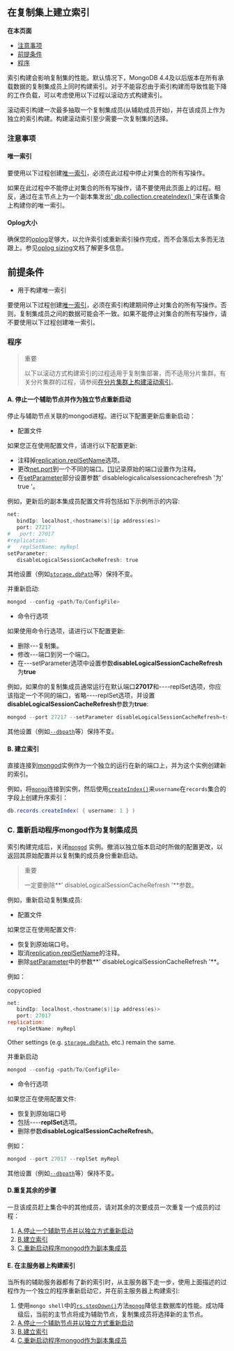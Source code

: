 ## 在复制集上建立索引

**在本页面**

- [注意事项](#注意)
- [前提条件](#条件)
- [程序](#程序)

索引构建会影响复制集的性能。默认情况下，MongoDB 4.4及以后版本在所有承载数据的复制集成员上同时构建索引。对于不能容忍由于索引构建而导致性能下降的工作负载，可以考虑使用以下过程以滚动方式构建索引。

滚动索引构建一次最多抽取一个复制集成员(从辅助成员开始)，并在该成员上作为独立的索引构建。构建滚动索引至少需要一次复制集的选择。

### <span id="注意">注意事项</span>

#### 唯一索引

要使用以下过程创建[唯一索引](https://docs.mongodb.com/master/core/index-unique/#index-type-unique)，必须在此过程中停止对集合的所有写操作。

如果在此过程中不能停止对集合的所有写操作，请不要使用此页面上的过程。相反，通过在主节点上为一个副本集发出[' db.collection.createIndex() '](https://docs.mongodb.com/master/reference/method/db.collection.createIndex/#db.collection.createIndex)来在该集合上构建你的唯一索引。

#### Oplog大小

确保您的[oplog](https://docs.mongodb.com/master/reference/glossary/#term-oplog)足够大，以允许索引或重新索引操作完成，而不会落后太多而无法跟上。参见[oplog sizing](https://docs.mongodb.com/master/core/replica-set-oplog/#replica-set-oplog-sizing)文档了解更多信息。

## <span id="条件">前提条件</span>

* 用于构建唯一索引

要使用以下过程创建[唯一索引](https://docs.mongodb.com/master/core/index-unique/#index-type-unique)，必须在索引构建期间停止对集合的所有写操作。否则，复制集成员之间的数据可能会不一致。如果不能停止对集合的所有写操作，请不要使用以下过程创建唯一索引。

### <span id="程序">程序</span>

> <p color="red">重要</p>
>
> 以下以滚动方式构建索引的过程适用于复制集部署，而不适用分片集群。有关分片集群的过程，请参阅[在分片集群上构建滚动索引](https://docs.mongodb.com/master/tutorial/build-indexes-onshard-clusters/)。



#### A. 停止一个辅助节点并作为独立节点重新启动

停止与辅助节点关联的mongod进程。进行以下配置更新后重新启动：

- 配置文件

如果您正在使用配置文件，请进行以下配置更新:

- 注释掉[replication.replSetName](https://docs.mongodb.com/master/reference/configuring-options/#replication.replsetname)选项。
- 更改[net.port](https://docs.mongodb.com/master/reference/configuring-options/#net.port)到一个不同的端口。[[1]](https://docs.mongodb.com/master/tutorial/build-indexes-onreplica-sets/#differing-port)记录原始的端口设置作为注释。
- 在[setParameter](https://docs.mongodb.com/master/reference/privilege-actions/#setParameter)部分设置参数' disablelogicalicalsessioncacherefresh '为' true '。

例如，更新后的副本集成员配置文件将包括如下示例所示的内容:

```powershell
net:
   bindIp: localhost,<hostname(s)|ip address(es)>
   port: 27217
#   port: 27017
#replication:
#   replSetName: myRepl
setParameter:
   disableLogicalSessionCacheRefresh: true
```

其他设置（例如[`storage.dbPath`](https://docs.mongodb.com/master/reference/configuration-options/#storage.dbPath)等）保持不变。

并重新启动:

```powershell
mongod --config <path/To/ConfigFile>
```

* 命令行选项

如果使用命令行选项，请进行以下配置更新:

* 删除---复制集。
* 修改---端口到另一个端口。
* 在---setParameter选项中设置参数**disableLogicalSessionCacheRefresh**为**true**

例如，如果你的复制集成员通常运行在默认端口**27017**和----replSet选项，你应该指定一个不同的端口，省略----replSet选项，并设置**disableLogicalSessionCacheRefresh**参数为**true**:

```powershell
mongod --port 27217 --setParameter disableLogicalSessionCacheRefresh=true
```

其他设置（例如[`--dbpath`](https://docs.mongodb.com/master/reference/program/mongod/#cmdoption-mongod-dbpath)等）保持不变。

#### B. 建立索引

直接连接到[mongod](https://docs.mongodb.com/master/reference/program/mongod/#bin.mongod)实例作为一个独立的运行在新的端口上，并为这个实例创建新的索引。

例如，将[`mongo`](https://docs.mongodb.com/master/reference/program/mongo/#bin.mongo)连接到实例，然后使用[`createIndex()`](https://docs.mongodb.com/master/reference/method/db.collection.createIndex/#db.collection.createIndex)来`username`在`records`集合的字段上创建升序索引：

```powershell
db.records.createIndex( { username: 1 } )
```

### C. 重新启动程序mongod作为复制集成员

索引构建完成后，关闭[`mongod`](https://docs.mongodb.com/master/reference/program/mongod/#bin.mongod) 实例。撤消以独立版本启动时所做的配置更改，以返回其原始配置并以复制集的成员身份重新启动。

> 重要
>
> 一定要删除**' disableLogicalSessionCacheRefresh '**参数。

例如，重新启动复制集成员:

- 配置文件

如果您正在使用配置文件:

- 恢复到原始端口号。
- 取消[replication.replSetName](https://docs.mongodb.com/master/reference/configuring-options/#replication.replsetname)的注释。
- 删除[setParameter](https://docs.mongodb.com/master/reference/privilege-actions/#setParameter)中的参数**' disableLogicalSessionCacheRefresh '**。

例如：

copycopied

```powershell
net:
   bindIp: localhost,<hostname(s)|ip address(es)>
   port: 27017
replication:
   replSetName: myRepl
```

Other settings (e.g. [`storage.dbPath`](https://docs.mongodb.com/master/reference/configuration-options/#storage.dbPath), etc.) remain the same.

并重新启动

```powershell
mongod --config <path/To/ConfigFile>
```

* 命令行选项

如果您正在使用配置文件:

* 恢复到原始端口号
* 包括----**replSet**选项。
* 删除参数**disableLogicalSessionCacheRefresh**。

例如：

```powershell
mongod --port 27017 --replSet myRepl
```

其他设置（例如[`--dbpath`](https://docs.mongodb.com/master/reference/program/mongod/#cmdoption-mongod-dbpath)等）保持不变。

#### D.重复其余的步骤

一旦该成员赶上集合中的其他成员，请对其余的次要成员一次重复一个成员的过程：

1. [A.停止一个辅助节点并以独立方式重新启动](https://docs.mongodb.com/master/tutorial/build-indexes-on-replica-sets/#tutorial-index-on-replica-sets-stop-one-member)
2. [B.建立索引](https://docs.mongodb.com/master/tutorial/build-indexes-on-replica-sets/#tutorial-index-on-replica-sets-build-index)
3. [C.重新启动程序mongod作为副本集成员](https://docs.mongodb.com/master/tutorial/build-indexes-on-replica-sets/#tutorial-index-on-replica-sets-restart-mongod)

#### E. 在主服务器上构建索引

当所有的辅助服务器都有了新的索引时，从主服务器下走一步，使用上面描述的过程作为一个独立的程序重新启动它，并在前主服务器上构建索引:

1. 使用`mongo shell`中的[`rs.stepDown()`](https://docs.mongodb.com/master/reference/method/rs.stepDown/#rs.stepDown)方法[`mongo`](https://docs.mongodb.com/master/reference/program/mongo/#bin.mongo)降低主数据库的性能。成功降级后，当前的主节点将成为辅助节点，复制集成员将选择新的主节点。
2. [A.停止一个辅助节点并以独立方式重新启动](https://docs.mongodb.com/master/tutorial/build-indexes-on-replica-sets/#tutorial-index-on-replica-sets-stop-one-member)
3. [B.建立索引](https://docs.mongodb.com/master/tutorial/build-indexes-on-replica-sets/#tutorial-index-on-replica-sets-build-index)
4. [C.重新启动程序mongod作为副本集成员](https://docs.mongodb.com/master/tutorial/build-indexes-on-replica-sets/#tutorial-index-on-replica-sets-restart-mongod)